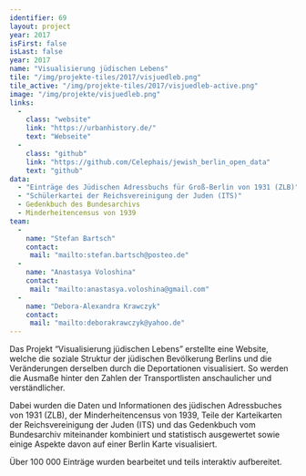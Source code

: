 ```yaml
---
identifier: 69
layout: project
year: 2017
isFirst: false
isLast: false
year: 2017
name: "Visualisierung jüdischen Lebens"
tile: "/img/projekte-tiles/2017/visjuedleb.png"
tile_active: "/img/projekte-tiles/2017/visjuedleb-active.png"
image: "/img/projekte/visjuedleb.png"
links:
  -
    class: "website"
    link: "https://urbanhistory.de/"
    text: "Webseite"
  -
    class: "github"
    link: "https://github.com/Celephais/jewish_berlin_open_data"
    text: "github"
data:
  - "Einträge des Jüdischen Adressbuchs für Groß-Berlin von 1931 (ZLB)"
  - "Schülerkartei der Reichsvereinigung der Juden (ITS)"
  - Gedenkbuch des Bundesarchivs
  - Minderheitencensus von 1939
team:
  -
    name: "Stefan Bartsch"
    contact:
     mail: "mailto:stefan.bartsch@posteo.de"
  -
    name: "Anastasya Voloshina"
    contact:
     mail: "mailto:anastasya.voloshina@gmail.com"
  -
    name: "Debora-Alexandra Krawczyk"
    contact:
     mail: "mailto:deborakrawczyk@yahoo.de"
---
```


Das Projekt “Visualisierung jüdischen Lebens” erstellte eine Website, welche die soziale Struktur der jüdischen Bevölkerung Berlins und die Veränderungen derselben durch die Deportationen visualisiert. So werden die Ausmaße hinter den Zahlen der Transportlisten anschaulicher und verständlicher.

Dabei wurden die Daten und Informationen des jüdischen Adressbuches von 1931 (ZLB), der Minderheitencensus von 1939, Teile der Karteikarten der Reichsvereinigung der Juden (ITS) und das Gedenkbuch vom Bundesarchiv miteinander kombiniert und statistisch ausgewertet sowie einige Aspekte davon auf einer Berlin Karte visualisiert. 

Über 100 000 Einträge wurden bearbeitet und teils interaktiv aufbereitet.


